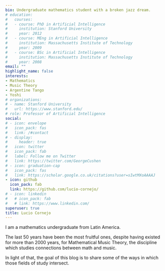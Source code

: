 ```yaml
---
bio: Undergraduate mathematics student with a broken jazz dream.
# education:
#   courses:
#   - course: PhD in Artificial Intelligence
#     institution: Stanford University
#     year: 2012
#   - course: MEng in Artificial Intelligence
#     institution: Massachusetts Institute of Technology
#     year: 2009
#   - course: BSc in Artificial Intelligence
#     institution: Massachusetts Institute of Technology
#     year: 2008
email: ""
highlight_name: false
interests:
- Mathematics
- Music Theory
- Argentine Tango
- Yoshi
# organizations:
# - name: Stanford University
#   url: https://www.stanford.edu/
# role: Professor of Artificial Intelligence
social:
# - icon: envelope
#   icon_pack: fas
#   link: /#contact
# - display:
#     header: true
#   icon: twitter
#   icon_pack: fab
#   label: Follow me on Twitter
#   link: https://twitter.com/GeorgeCushen
# - icon: graduation-cap
#   icon_pack: fas
#   link: https://scholar.google.co.uk/citations?user=sIwtMXoAAAAJ
- icon: github
  icon_pack: fab
  link: https://github.com/lucio-cornejo/
# - icon: linkedin
#   # icon_pack: fab
#   # link: https://www.linkedin.com/
superuser: true
title: Lucio Cornejo
---
```


I am a mathematics undergraduate from Latin America. 

The last 50 years have been the most fruitful ones, despite having existed for
more than 2000 years, for Mathematical Music Theory, the discipline which studies connections between math and music.

In light of that, the goal of this blog is to share some of the ways in which 
those fields of study intersect.
